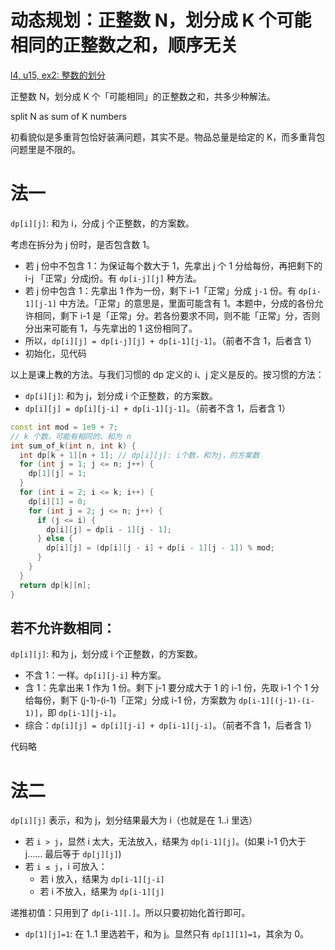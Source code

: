 # 动态规划：正整数 N，划分成 K 个可能相同的正整数之和，顺序无关

[l4, u15, ex2: 整数的划分](https://oj.youdao.com/course/13/83/1#/1/9427)

正整数 N，划分成 K 个「可能相同」的正整数之和，共多少种解法。

split N as sum of K numbers

初看貌似是多重背包恰好装满问题，其实不是。物品总量是给定的 K，而多重背包问题里是不限的。

# 法一

`dp[i][j]`: 和为 i，分成 j 个正整数，的方案数。

考虑在拆分为 j 份时，是否包含数 1。
* 若 j 份中不包含 1：为保证每个数大于 1，先拿出 j 个 1 分给每份，再把剩下的 i-j 「正常」分成j份。有 `dp[i-j][j]` 种方法。
* 若 j 份中包含 1：先拿出 1 作为一份，剩下 i-1「正常」分成 `j-1` 份。有 `dp[i-1][j-1]` 中方法。「正常」的意思是，里面可能含有 1。本题中，分成的各份允许相同，剩下 i-1 是「正常」分。若各份要求不同，则不能「正常」分，否则分出来可能有 1，与先拿出的 1 这份相同了。
* 所以，`dp[i][j] = dp[i-j][j] + dp[i-1][j-1]`。（前者不含 1，后者含 1）
* 初始化，见代码

以上是课上教的方法。与我们习惯的 dp 定义的 i、j 定义是反的。按习惯的方法：
* `dp[i][j]`: 和为 j，划分成 i 个正整数，的方案数。
* `dp[i][j] = dp[i][j-i] + dp[i-1][j-1]`。（前者不含 1，后者含 1）

```cpp
const int mod = 1e9 + 7;
// k 个数，可能有相同的，和为 n
int sum_of_k(int n, int k) {
  int dp[k + 1][n + 1]; // dp[i][j]: i个数，和为j，的方案数
  for (int j = 1; j <= n; j++) {
    dp[1][j] = 1;
  }
  for (int i = 2; i <= k; i++) {
    dp[i][1] = 0;
    for (int j = 2; j <= n; j++) {
      if (j <= i) {
        dp[i][j] = dp[i - 1][j - 1];
      } else {
        dp[i][j] = (dp[i][j - i] + dp[i - 1][j - 1]) % mod;
      }
    }
  }
  return dp[k][n];
}
```

## 若不允许数相同：

`dp[i][j]`: 和为 j，划分成 i 个正整数，的方案数。
* 不含 1：一样。`dp[i][j-i]` 种方案。
* 含 1：先拿出来 1 作为 1 份。剩下 j-1 要分成大于 1 的 i-1 份，先取 i-1 个 1 分给每份，剩下 (j-1)-(i-1)「正常」分成 i-1 份，方案数为 `dp[i-1][(j-1)-(i-1)]`，即 `dp[i-1][j-i]`。
* 综合：`dp[i][j] = dp[i][j-i] + dp[i-1][j-i]`。（前者不含 1，后者含 1）

代码略

# 法二

`dp[i][j]` 表示，和为 j，划分结果最大为 i（也就是在 1..i 里选）
* 若 `i > j`，显然 i 太大，无法放入，结果为 `dp[i-1][j]`。(如果 i-1 仍大于 j…… 最后等于 `dp[j][j]`)
* 若 `i ≤ j`，i 可放入：
  * 若 i 放入，结果为 `dp[i-1][j-i]`
  * 若 i 不放入，结果为 `dp[i-1][j]`

递推初值：只用到了 `dp[i-1][.]`。所以只要初始化首行即可。
* `dp[1][j]=1`: 在 1..1 里选若干，和为 j。显然只有 `dp[1][1]=1`，其余为 0。






